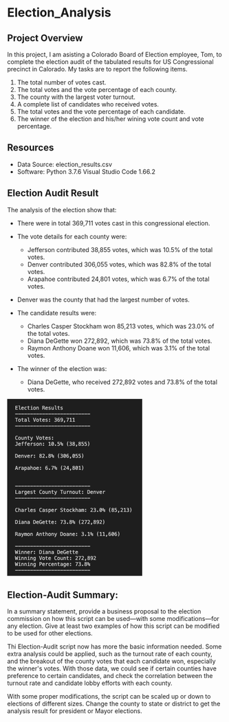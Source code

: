 # Election_Analysis

## Project Overview
In this project, I am asisting a Colorado Board of Election employee, Tom, to complete the election audit of the tabulated results for US Congressional precinct in Calorado. My tasks are to report the following items.

1. The total number of votes cast.
2. The total votes and the vote percentage of each county.
3. The county with the largest voter turnout.
4. A complete list of candidates who received votes.
5. The total votes and the vote percentage of each candidate.
6. The winner of the election and his/her wining vote count and vote percentage.


## Resources
- Data Source: election_results.csv
- Software: Python 3.7.6 Visual Studio Code 1.66.2

## Election Audit Result

The analysis of the election show that:
- There were in total 369,711 votes cast in this congressional election.
- The vote details for each county were:
    - Jefferson contributed 38,855 votes, which was 10.5% of the total votes.
    - Denver contributed 306,055 votes, which was 82.8% of the total votes.
    - Arapahoe contributed 24,801 votes, which was 6.7% of the total votes.
- Denver was the county that had the largest number of votes.
- The candidate results were:
    - Charles Casper Stockham won 85,213 votes, which was 23.0% of the total votes.
    - Diana DeGette won 272,892, which was 73.8% of the total votes.
    - Raymon Anthony Doane won 11,606, which was 3.1% of the total votes.

- The winner of the election was:
    - Diana DeGette, who received 272,892 votes and 73.8% of the total votes.

![ElectionResult](Election_Result.png)


## Election-Audit Summary: 

In a summary statement, provide a business proposal to the election commission on how this script can be used—with some modifications—for any election. Give at least two examples of how this script can be modified to be used for other elections.

Thi Election-Audit script now has more the basic information needed. Some extra analysis could be applied, such as the turnout rate of each county, and the breakout of the county votes that each candidate won, especially the winner's votes. With those data, we could see if certain counties have preference to certain candidates, and check the correlation between the turnout rate and candidate lobby efforts with each county.

With some proper modifications, the script can be scaled up or down to elections of different sizes. Change the county to state or district to get the analysis result for president or Mayor elections.
